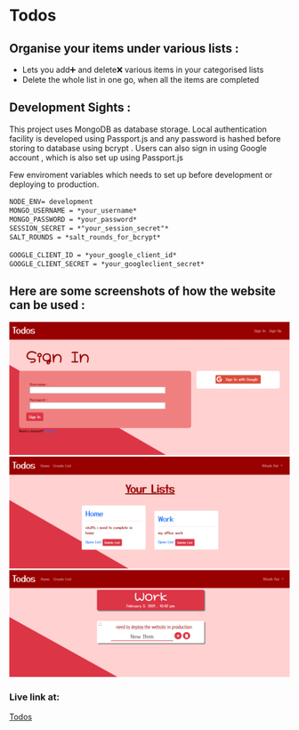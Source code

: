 # Todos

## Organise your items under various lists :

-   Lets you add➕ and delete❌ various items in your categorised lists
-   Delete the whole list in one go, when all the items are completed

## Development Sights :

This project uses MongoDB as database storage. Local authentication facility is developed using Passport.js and any password is hashed before storing to database using bcrypt . Users can also sign in using Google account , which is also set up using Passport.js

Few enviroment variables which needs to set up before development or deploying to production.

```
NODE_ENV= development
MONGO_USERNAME = *your_username*
MONGO_PASSWORD = *your_password*
SESSION_SECRET = *"your_session_secret"*
SALT_ROUNDS = *salt_rounds_for_bcrypt*

GOOGLE_CLIENT_ID = *your_google_client_id*
GOOGLE_CLIENT_SECRET = *your_googleclient_secret*

```

## Here are some screenshots of how the website can be used :

![Sign In Page](READMEimgs/signin.PNG)
![Home Page](READMEimgs/home.PNG)
![List Page](READMEimgs/list.PNG)

### Live link at:

[Todos](https://todos-by-ritwik.herokuapp.com/)
